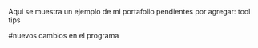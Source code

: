 Aqui se muestra un ejemplo de mi portafolio
pendientes por agregar: tool tips

#nuevos cambios en el programa
